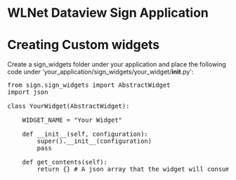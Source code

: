WLNet Dataview Sign Application
===============================

# Creating Custom widgets

Create a sign_widgets folder under your application and place the following code under 'your_application/sign_widgets/your_widget/__init__.py':

<pre>
from sign.sign_widgets import AbstractWidget
import json

class YourWidget(AbstractWidget):

    WIDGET_NAME = "Your Widget"

    def __init__(self, configuration):
        super().__init__(configuration)
        pass

    def get_contents(self):
        return {} # A json array that the widget will consume
</pre>